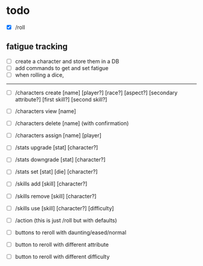 # todo

- [x] /roll

## fatigue tracking

- [ ] create a character and store them in a DB
- [ ] add commands to get and set fatigue
- [ ] when rolling a dice,

---

- [ ] /characters create [name] [player?] [race?] [aspect?] [secondary
      attribute?] [first skill?] [second skill?]
- [ ] /characters view [name]
- [ ] /characters delete [name] (with confirmation)
- [ ] /characters assign [name] [player]

- [ ] /stats upgrade [stat] [character?]
- [ ] /stats downgrade [stat] [character?]
- [ ] /stats set [stat] [die] [character?]

- [ ] /skills add [skill] [character?]
- [ ] /skills remove [skill] [character?]
- [ ] /skills use [skill] [character?] [difficulty]

- [ ] /action (this is just /roll but with defaults)

- [ ] buttons to reroll with daunting/eased/normal
- [ ] button to reroll with different attribute
- [ ] button to reroll with different difficulty
